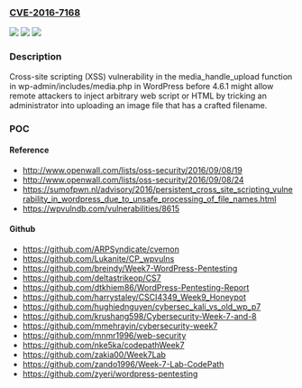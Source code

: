 ### [CVE-2016-7168](https://cve.mitre.org/cgi-bin/cvename.cgi?name=CVE-2016-7168)
![](https://img.shields.io/static/v1?label=Product&message=n%2Fa&color=blue)
![](https://img.shields.io/static/v1?label=Version&message=n%2Fa&color=blue)
![](https://img.shields.io/static/v1?label=Vulnerability&message=n%2Fa&color=brighgreen)

### Description

Cross-site scripting (XSS) vulnerability in the media_handle_upload function in wp-admin/includes/media.php in WordPress before 4.6.1 might allow remote attackers to inject arbitrary web script or HTML by tricking an administrator into uploading an image file that has a crafted filename.

### POC

#### Reference
- http://www.openwall.com/lists/oss-security/2016/09/08/19
- http://www.openwall.com/lists/oss-security/2016/09/08/24
- https://sumofpwn.nl/advisory/2016/persistent_cross_site_scripting_vulnerability_in_wordpress_due_to_unsafe_processing_of_file_names.html
- https://wpvulndb.com/vulnerabilities/8615

#### Github
- https://github.com/ARPSyndicate/cvemon
- https://github.com/Lukanite/CP_wpvulns
- https://github.com/breindy/Week7-WordPress-Pentesting
- https://github.com/deltastrikeop/CS7
- https://github.com/dtkhiem86/WordPress-Pentesting-Report
- https://github.com/harrystaley/CSCI4349_Week9_Honeypot
- https://github.com/hughiednguyen/cybersec_kali_vs_old_wp_p7
- https://github.com/krushang598/Cybersecurity-Week-7-and-8
- https://github.com/mmehrayin/cybersecurity-week7
- https://github.com/mnmr1996/web-security
- https://github.com/nke5ka/codepathWeek7
- https://github.com/zakia00/Week7Lab
- https://github.com/zando1996/Week-7-Lab-CodePath
- https://github.com/zyeri/wordpress-pentesting

